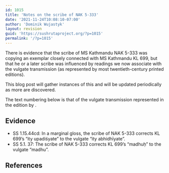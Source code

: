 ```yaml
---
id: 1015
title: 'Notes on the scribe of NAK 5-333'
date: '2021-11-24T10:08:10-07:00'
author: 'Dominik Wujastyk'
layout: revision
guid: 'https://sushrutaproject.org/?p=1015'
permalink: '/?p=1015'
---
```


There is evidence that the scribe of MS Kathmandu NAK 5-333 was copying an exemplar closely connected with MS Kathmandu KL 699, but that he or a later scribe was influenced by readings we now associate with the vulgate transmission (as represented by most twentieth-century printed editions).

This blog post will gather instances of this and will be updated periodically as more are discovered.

The text numbering below is that of the vulgate transmission represented in the edition by <span class="zp-InText-zp-ID--2579494-6TS78DTP--wp1015 zp-InText-Citation loading" rel="{ 'pages': 'np', 'items': '{2579494:6TS78DTP}', 'format': '%a% (%d%, %p%)', 'brackets': '', 'etal': '', 'separator': '', 'and': '' }"></span>.

## Evidence

- SS 1.15.44cd: In a marginal gloss, the scribe of NAK 5-333 corrects KL 699’s “ity upadiśyate” to the vulgate “ity abhidhīyate”.
- SS 5.1. 37: The scribe of NAK 5-333 corrects KL 699’s “madhuḥ” to the vulgate “madhu”.

## References

<div class="zp-Zotpress zp-Zotpress-InTextBib wp-block-group zp-Post-1015" id="zp-InTextBib-zotpress-af8b5cfc1a943766846b934825386d44"> <span class="ZP_ITEM_KEY" style="display: none;">{2579494:6TS78DTP}</span> <span class="ZP_STYLE" style="display: none;">chicago-author-date</span> <span class="ZP_SORTBY" style="display: none;">default</span> <span class="ZP_ORDER" style="display: none;">asc</span> <span class="ZP_TITLE" style="display: none;"></span> <span class="ZP_SHOWIMAGE" style="display: none;"></span> <span class="ZP_SHOWTAGS" style="display: none;"></span> <span class="ZP_DOWNLOADABLE" style="display: none;"></span> <span class="ZP_NOTES" style="display: none;"></span> <span class="ZP_ABSTRACT" style="display: none;"></span> <span class="ZP_CITEABLE" style="display: none;"></span> <span class="ZP_TARGET" style="display: none;"></span> <span class="ZP_URLWRAP" style="display: none;"></span> <span class="ZP_FORCENUM" style="display: none;">0</span> <span class="ZP_HIGHLIGHT" style="display: none;"></span> <span class="ZP_POSTID" style="display: none;">1015</span><div class="zp-List loading"><div class="zp-SEO-Content"></div></div></div>
